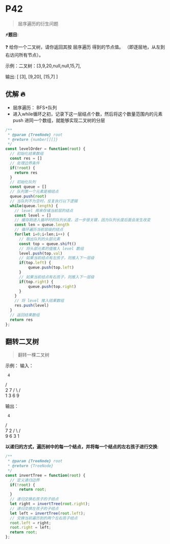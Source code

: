 # P42

> 层序遍历的衍生问题

**⚡题目**:

❓ 给你一个二叉树，请你返回其按 层序遍历 得到的节点值。 （即逐层地，从左到右访问所有节点）。

示例：二叉树：[3,9,20,null,null,15,7],

输出: [
  [3],
  [9,20],
  [15,7]
]

## 优解 🔥

- 层序遍历： BFS+队列
- 进入while循环之初，记录下这一层结点个数，然后将这个数量范围内的元素 push 进同一个数组，就能够实现二叉树的分层

```js
/**
 * @param {TreeNode} root
 * @return {number[][]}
 */
const levelOrder = function(root) {
  // 初始化结果数组
  const res = []  
  // 处理边界条件
  if(!root) {
    return res
  }
  // 初始化队列
  const queue = []
  // 队列第一个元素是根结点
  queue.push(root)  
  // 当队列不为空时，反复执行以下逻辑
  while(queue.length) {
    // level 用来存储当前层的结点
    const level = []  
    // 缓存刚进入循环时的队列长度，这一步很关键，因为队列长度后面会发生改变
    const len = queue.length  
    // 循环遍历当前层级的结点
    for(let i=0;i<len;i++) {
      // 取出队列的头部元素
      const top = queue.shift()  
      // 将头部元素的值推入 level 数组
      level.push(top.val)
      // 如果当前结点有左孩子，则推入下一层级
      if(top.left) {
          queue.push(top.left)
      }
      // 如果当前结点有右孩子，则推入下一层级
      if(top.right) {
          queue.push(top.right)
      }
    }
    // 将 level 推入结果数组
    res.push(level)
  }
  // 返回结果数组
  return res
};
```

## 翻转二叉树

> 翻转一棵二叉树

示例：
输入：

     4
   /   \
  2     7
 / \   / \
1   3 6   9

输出：

     4
   /   \
  7     2
 / \   / \
9   6 3   1

**以递归的方式，遍历树中的每一个结点，并将每一个结点的左右孩子进行交换**:

```js
/**
 * @param {TreeNode} root
 * @return {TreeNode}
 */
const invertTree = function(root) {
  // 定义递归边界
  if(!root) {
      return root;
  }
  // 递归交换右孩子的子结点
  let right = invertTree(root.right);
  // 递归交换左孩子的子结点
  let left = invertTree(root.left);
  // 交换当前遍历到的两个左右孩子结点
  root.left = right;
  root.right = left;
  return root;
};
```
